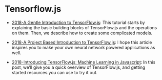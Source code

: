 # Tensorflow.js

* [2018-A Gentle Introduction to TensorFlow.js](https://parg.co/YrP): This tutorial starts by explaining the basic building blocks of TensorFlow.js and the operations on them. Then, we describe how to create some complicated models.

- [2018-A Project Based Introduction to TensorFlow.js](http://kexp.io/intro_tensorflowjs/): I hope this article inspires you to make your own neural network powered applications as well. 

- [2018-Introducing TensorFlow.js: Machine Learning in Javascript](https://medium.com/tensorflow/introducing-tensorflow-js-machine-learning-in-javascript-bf3eab376db): In this post, we’ll give you a quick overview of TensorFlow.js, and getting started resources you can use to try it out.